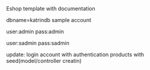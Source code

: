Eshop template with documentation

dbname=katrindb
sample account

user:admin
pass:admin

user:sadmin
pass:sadmin


update:
login account with authentication
products with seed(model/controller creatin)
